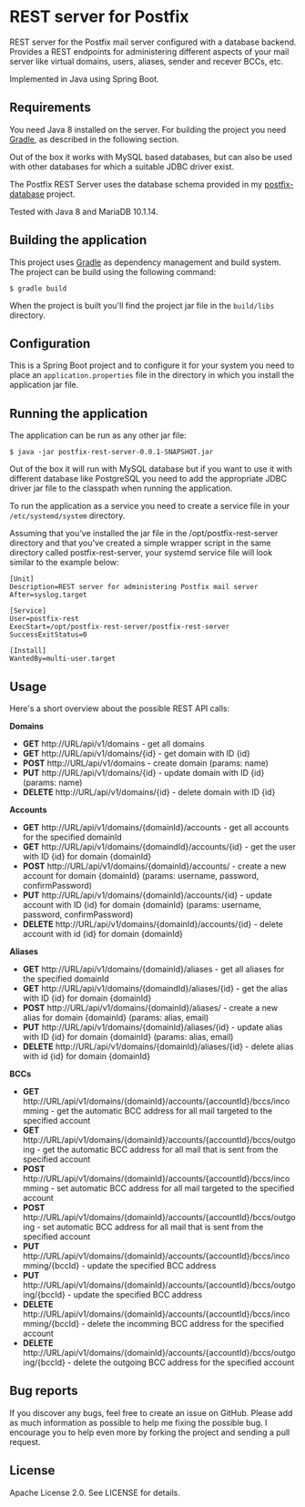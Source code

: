 # REST server for Postfix

REST server for the Postfix mail server configured with a database backend. Provides a REST endpoints for administering different aspects of your mail server like virtual domains, users, aliases, sender and recever BCCs, etc.

Implemented in Java using Spring Boot.

## Requirements

You need Java 8 installed on the server. For building the project you need [Gradle](https://gradle.org), as described in the following section.

Out of the box it works with MySQL based databases, but can also be used with other databases for which a suitable JDBC driver exist.

The Postfix REST Server uses the database schema provided in my [postfix-database](https://github.com/lyubenblagoev/postfix-database) project.

Tested with Java 8 and MariaDB 10.1.14.

## Building the application

This project uses [Gradle](https://gradle.org) as dependency management and build system. The project can be build using the following command:

    $ gradle build

When the project is built you'll find the project jar file in the `build/libs` directory.

## Configuration

This is a Spring Boot project and to configure it for your system you need to place an `application.properties` file in the directory in which you install the application jar file.

## Running the application

The application can be run as any other jar file: 

    $ java -jar postfix-rest-server-0.0.1-SNAPSHOT.jar

Out of the box it will run with MySQL database but if you want to use it with different database like PostgreSQL you need to add the appropriate JDBC driver jar file to the classpath when running the application.

To run the application as a service you need to create a service file in your `/etc/systemd/system` directory. 

Assuming that you've installed the jar file in the /opt/postfix-rest-server directory and that you've created a simple wrapper script in the same directory called postfix-rest-server, your systemd service file will look similar to the example below:

```
[Unit]
Description=REST server for administering Postfix mail server 
After=syslog.target

[Service] 
User=postfix-rest 
ExecStart=/opt/postfix-rest-server/postfix-rest-server 
SuccessExitStatus=0

[Install] 
WantedBy=multi-user.target
```

## Usage

Here's a short overview about the possible REST API calls:

**Domains**

  * **GET** http://URL/api/v1/domains - get all domains
  * **GET** http://URL/api/v1/domains/{id} - get domain with ID {id}
  * **POST** http://URL/api/v1/domains - create domain (params: name)
  * **PUT** http://URL/api/v1/domains/{id} - update domain with ID {id} (params: name)
  * **DELETE** http://URL/api/v1/domains/{id} - delete domain with ID {id}

**Accounts**

  * **GET** http://URL/api/v1/domains/{domainId}/accounts - get all accounts for the specified domainId
  * **GET** http://URL/api/v1/domains/{domaindId}/accounts/{id} - get the user with ID {id} for domain {domainId}
  * **POST** http://URL/api/v1/domains/{domainId}/accounts/ - create a new account for domain {domainId} (params: username, password, confirmPassword)
  * **PUT** http://URL/api/v1/domains/{domainId}/accounts/{id} - update account with ID {id} for domain {domainId} (params: username, password, confirmPassword)
  * **DELETE** http://URL/api/v1/domains/{domainId}/accounts/{id} - delete account with id {id} for domain {domainId}

**Aliases**

  * **GET** http://URL/api/v1/domains/{domainId}/aliases - get all aliases for the specified domainId
  * **GET** http://URL/api/v1/domains/{domaindId}/aliases/{id} - get the alias with ID {id} for domain {domainId}
  * **POST** http://URL/api/v1/domains/{domainId}/aliases/ - create a new alias for domain {domainId} (params: alias, email)
  * **PUT** http://URL/api/v1/domains/{domainId}/aliases/{id} - update alias with ID {id} for domain {domainId} (params: alias, email)
  * **DELETE** http://URL/api/v1/domains/{domainId}/aliases/{id} - delete alias with id {id} for domain {domainId}

**BCCs**

  * **GET** http://URL/api/v1/domains/{domainId}/accounts/{accountId}/bccs/incomming - get the automatic BCC address for all mail targeted to the specified account
  * **GET** http://URL/api/v1/domains/{domainId}/accounts/{accountId}/bccs/outgoing - get the automatic BCC address for all mail that is sent from the specified account
  * **POST** http://URL/api/v1/domains/{domainId}/accounts/{accountId}/bccs/incomming - set automatic BCC address for all mail targeted to the specified account
  * **POST** http://URL/api/v1/domains/{domainId}/accounts/{accountId}/bccs/outgoing - set automatic BCC address for all mail that is sent from the specified account
  * **PUT** http://URL/api/v1/domains/{domainId}/accounts/{accountId}/bccs/incomming/{bccId} - update the specified BCC address
  * **PUT** http://URL/api/v1/domains/{domainId}/accounts/{accountId}/bccs/outgoing/{bccId} - update the specified BCC address
  * **DELETE** http://URL/api/v1/domains/{domainId}/accounts/{accountId}/bccs/incomming/{bccId} - delete the incomming BCC address for the specified account
  * **DELETE** http://URL/api/v1/domains/{domainId}/accounts/{accountId}/bccs/outgoing/{bccId} - delete the outgoing BCC address for the specified account

## Bug reports 

If you discover any bugs, feel free to create an issue on GitHub. Please add as much information as possible to help me fixing the possible bug. I encourage you to help even more by forking the project and sending a pull request.

## License

Apache License 2.0. See LICENSE for details.
